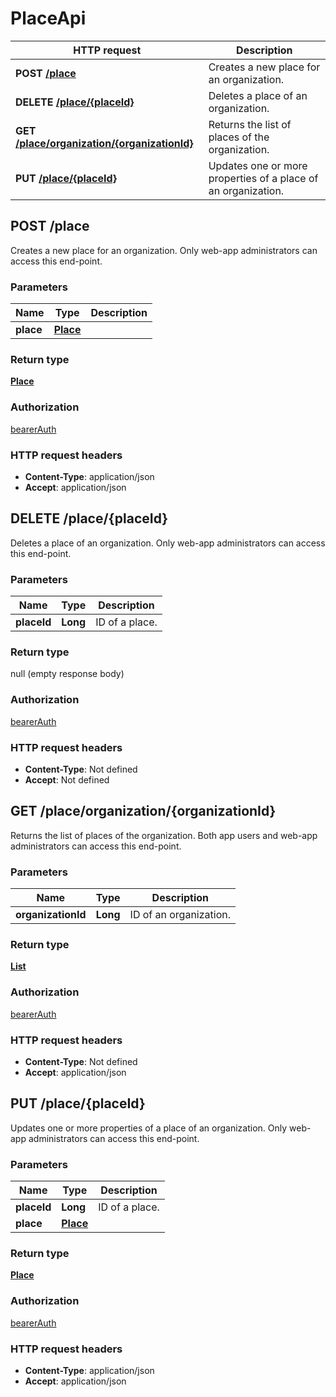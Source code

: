 # PlaceApi

HTTP request | Description
------------- | -------------
**POST** [**/place**](PlaceApi.md#createNewPlace) | Creates a new place for an organization.
**DELETE** [**/place/{placeId}**](PlaceApi.md#deletePlace) | Deletes a place of an organization.
**GET** [**/place/organization/{organizationId}**](PlaceApi.md#getPlaceListOfOrganization) | Returns the list of places of the organization.
**PUT** [**/place/{placeId}**](PlaceApi.md#updatePlace) | Updates one or more properties of a place of an organization.


<a name="createNewPlace"></a>
## **POST** /place

Creates a new place for an organization. Only web-app administrators can access this end-point.

### Parameters

Name | Type | Description 
------------- | ------------- | -------------
 **place** | [**Place**](/restapi/model/Place.md)|  |

### Return type

[**Place**](/restapi/model/Place.md)

### Authorization

[bearerAuth](../documentazione.md#bearerAuth)

### HTTP request headers

- **Content-Type**: application/json
- **Accept**: application/json

<a name="deletePlace"></a>
## **DELETE** /place/{placeId}

Deletes a place of an organization. Only web-app administrators can access this end-point.

### Parameters

Name | Type | Description 
------------- | ------------- | -------------
 **placeId** | **Long**| ID of a place.

### Return type

null (empty response body)

### Authorization

[bearerAuth](../documentazione.md#bearerAuth)

### HTTP request headers

- **Content-Type**: Not defined
- **Accept**: Not defined

<a name="getPlaceListOfOrganization"></a>
## **GET** /place/organization/{organizationId}

Returns the list of places of the organization. Both app users and web-app administrators can access this end-point.

### Parameters

Name | Type | Description 
------------- | ------------- | -------------
 **organizationId** | **Long**| ID of an organization.

### Return type

[**List**](/restapi/model/Place.md)

### Authorization

[bearerAuth](../documentazione.md#bearerAuth)

### HTTP request headers

- **Content-Type**: Not defined
- **Accept**: application/json

<a name="updatePlace"></a>
## **PUT** /place/{placeId}

Updates one or more properties of a place of an organization. Only web-app administrators can access this end-point.

### Parameters

Name | Type | Description 
------------- | ------------- | -------------
 **placeId** | **Long**| ID of a place.
 **place** | [**Place**](/restapi/model/Place.md)|  |

### Return type

[**Place**](/restapi/model/Place.md)

### Authorization

[bearerAuth](../documentazione.md#bearerAuth)

### HTTP request headers

- **Content-Type**: application/json
- **Accept**: application/json

